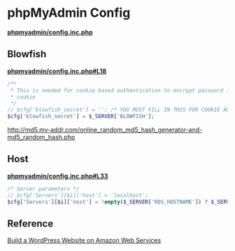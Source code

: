 # phpMyAdmin Config

**[phpmyadmin/config.inc.php](/phpmyadmin/config.inc.php)**

## Blowfish

**[phpmyadmin/config.inc.php#L18](phpmyadmin/config.inc.php#L18)**

``` php
/**
 * This is needed for cookie based authentication to encrypt password in
 * cookie
 */
// $cfg['blowfish_secret'] = ''; /* YOU MUST FILL IN THIS FOR COOKIE AUTH! */
$cfg['blowfish_secret'] = $_SERVER['BLOWFISH'];
```

http://md5.my-addr.com/online_random_md5_hash_generator-and-md5_random_hash.php

## Host

**[phpmyadmin/config.inc.php#L33](https://github.com/RimeOfficial/phpMyAdmin/blob/master/phpmyadmin/config.inc.php#L33)**

``` php
/* Server parameters */
// $cfg['Servers'][$i]['host'] = 'localhost';
$cfg['Servers'][$i]['host'] = !empty($_SERVER['RDS_HOSTNAME']) ? $_SERVER['RDS_HOSTNAME'] : 'localhost';
```

## Reference
[Build a WordPress Website on Amazon Web Services](http://docs.aws.amazon.com/getting-started/latest/wordpress/hosting-wordpress-on-aws.html)
